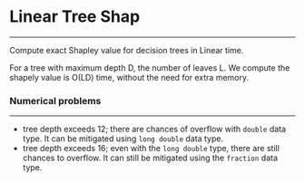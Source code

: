 # Linear Tree Shap
---
Compute exact Shapley value for decision trees in Linear time.

For a tree with maximum depth D, the number of leaves L. 
We compute the shapely value is O(LD) time, without the need for extra memory.

### Numerical problems
---
- tree depth exceeds 12; there are chances of overflow with `double` data type.
It can be mitigated using `long double` data type.
- tree depth exceeds 16; even with the `long double` type, there are still chances to overflow. 
It can still be mitigated using the `fraction` data type.



